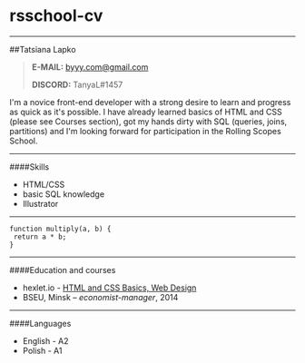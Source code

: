 # rsschool-cv
***
##Tatsiana Lapko

>**E-MAIL:** byyy.com@gmail.com
>
>**DISCORD:** TanyaL#1457

I'm a novice front-end developer with a strong desire to learn and progress as quick as it's possible. 
I have already learned basics of HTML and CSS (please see Courses section), got my hands dirty with SQL (queries, joins, partitions) and I'm looking forward for participation in the Rolling Scopes School.
***
####Skills
* HTML/CSS
* basic SQL knowledge
* Illustrator

***
```
function multiply(a, b) {
 return a * b;
}
``` 

***
####Education and courses
* hexlet.io -  [HTML and CSS Basics, Web Design](https://ru.hexlet.io/courses/html)
* BSEU, Minsk – *economist-manager*, 2014

***
####Languages
* English - A2
* Polish - A1

